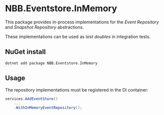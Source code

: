 # NBB.Eventstore.InMemory

This package provides in-process implementations for the *Event Repository* and *Snapshot Repository* abstractions.

These implementations can be used as *test doubles* in integration tests.


## NuGet install
```
dotnet add package NBB.Eventstore.InMemory
```

## Usage

The repository implementations must be registered in the DI container:

```csharp
services.AddEventStore()
    ...
    .WithInMemoryEventRepository();
```

